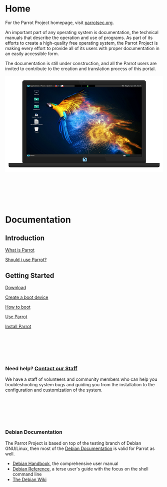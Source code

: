 # Home

For the Parrot Project homepage, visit [parrotsec.org](https://parrotsec.org).

An important part of any operating system is documentation, the technical manuals that describe the operation and use of programs. As part of its efforts to create a high-quality free operating system, the Parrot Project is making every effort to provide all of its users with proper documentation in an easily accessible form.

The documentation is still under construction, and all the Parrot users are invited to contribute to the creation and translation process of this portal.


![screenshot](img/screenshot.png)

&nbsp;


&nbsp;


&nbsp;


# Documentation

## Introduction

[What is Parrot](intro/what-is-parrot)

[Should i use Parrot?](intro/should-i-use-parrot)

## Getting Started

[Download](getting-started/download.md)

[Create a boot device](getting-started/create-boot-device.md)

[How to boot](getting-started/how-to-boot.md)

[Use Parrot](getting-started/use-parrot.md)

[Install Parrot](getting-started/install-parrot.md)


&nbsp;


&nbsp;


&nbsp;


### Need help? [Contact our Staff](https://community.parrotsec.org)

We have a staff of volunteers and community members who can help you
troubleshooting system bugs and guiding you from the installation to the
configuration and customization of the system.


&nbsp;


&nbsp;


&nbsp;


### Debian Documentation

The Parrot Project is based on top of the testing branch of Debian GNU/Linux, then most of the [Debian Documentation](https://www.debian.org/doc) is valid for Parrot as well.

 * [Debian Handbook](https://www.debian.org/doc/manuals/debian-handbook/), the comprehensive user manual
 * [Debian Reference](https://www.debian.org/doc/manuals/debian-reference/), a terse user's guide with the focus on the shell command line
 * [The Debian Wiki](https://wiki.debian.org/)

 &nbsp;

 &nbsp;

 &nbsp;

 &nbsp;

 &nbsp;

 &nbsp;

 &nbsp;

 &nbsp;
